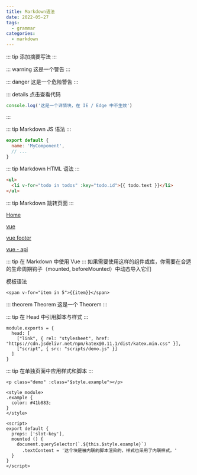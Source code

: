 ```yaml
---
title: Markdown语法
date: 2022-05-27
tags:
  - grammar
categories:
  - markdown
---
```


::: tip
添加摘要写法
:::

::: warning
这是一个警告
:::

::: danger
这是一个危险警告
:::

::: details 点击查看代码

```js
console.log('这是一个详情块，在 IE / Edge 中不生效')
```

:::

::: tip
Markdown JS 语法
:::

```js
export default {
  name: 'MyComponent',
  // ...
}
```

::: tip
Markdown HTML 语法
:::

```html
<ul>
  <li v-for="todo in todos" :key="todo.id">{{ todo.text }}</li>
</ul>
```

::: tip
Markdown 跳转页面
:::

<!-- 跳转到根部的 README.md -->

[Home](/)

<!-- 跳转到 vue 文件夹的 index.html -->

[vue](/front/vue/)

<!-- 跳转到 /front/vue/index.html 的特定标题位置 -->

[vue footer](/front/vue/#footer)

<!-- 具体文件可以使用 .md 结尾（推荐）也可以是 .html 结尾 -->

[vue - api](/front/vue/api.md)

::: tip
在 Markdown 中使用 Vue
:::
如果需要使用这样的组件或库，你需要在合适的生命周期钩子（mounted, beforeMounted）中动态导入它们

模板语法

```
<span v-for="item in 5">{{item}}</span>
```

::: theorem Theorem
这是一个 Theorem
:::

::: tip
在 Head 中引用脚本与样式
:::

```
module.exports = {
  head: [
    ["link", { rel: "stylesheet", href: "https://cdn.jsdelivr.net/npm/katex@0.11.1/dist/katex.min.css" }],
    ["script", { src: "scripts/demo.js" }]
  ]
}
```

::: tip
在单独页面中应用样式和脚本
:::

```
<p class="demo" :class="$style.example"></p>

<style module>
.example {
  color: #41b883;
}
</style>

<script>
export default {
  props: ['slot-key'],
  mounted () {
    document.querySelector(`.${this.$style.example}`)
      .textContent = '这个块是被内联的脚本渲染的，样式也采用了内联样式。'
  }
}
</script>
```

<p class="demo" :class="$style.example"></p>

<style module>
.example {
  color: #41b883;
}
</style>

<script>
export default {
  props: ['slot-key'],
  mounted () {
    document.querySelector(`.${this.$style.example}`)
      .textContent = '这个块是被内联的脚本渲染的，样式也采用了内联样式。'
  }
}
</script>
